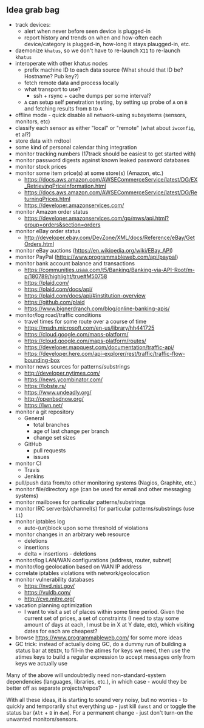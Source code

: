 Idea grab bag
-------------

- track devices:
    - alert when never before seen device is plugged-in
    - report history and trends on when and how-often each
      device/category is plugged-in, how-long it stays plaugged-in, etc.
- daemonize `khatus`, so we don't have to re-launch `X11` to re-launch `khatus`
- interoperate with other khatus nodes
    - prefix machine ID to each data source
      (What should that ID be? Hostname? Pub key?)
    - fetch remote data and process locally
    - what transport to use?
        - ssh + rsync + cache dumps per some interval?
    - `A` can setup self penetration testing, by setting up probe of `A` on `B`
      and fetching results from `B` to `A`
- offline mode - quick disable all network-using subsystems (sensors, monitors, etc)
- classify each sensor as either "local" or "remote" (what about `iwconfig`, et al?)
- store data with rrdtool
- some kind of personal calendar thing integration
- monitor tracking numbers (17track should be easiest to get started with)
- monitor password digests against known leaked password databases
- monitor stock prices
- monitor some item price(s) at some store(s) (Amazon, etc.)
    - https://docs.aws.amazon.com/AWSECommerceService/latest/DG/EX_RetrievingPriceInformation.html
    - https://docs.aws.amazon.com/AWSECommerceService/latest/DG/ReturningPrices.html
    - https://developer.amazonservices.com/
- monitor Amazon order status
    - https://developer.amazonservices.com/gp/mws/api.html?group=orders&section=orders
- monitor eBay order status
    - http://developer.ebay.com/DevZone/XML/docs/Reference/eBay/GetOrders.html
- monitor eBay auctions (https://en.wikipedia.org/wiki/EBay_API)
- monitor PayPal (https://www.programmableweb.com/api/paypal)
- monitor bank account balance and transactions
    - https://communities.usaa.com/t5/Banking/Banking-via-API-Root/m-p/180789/highlight/true#M50758
    - https://plaid.com/
    - https://plaid.com/docs/api/
    - https://plaid.com/docs/api/#institution-overview
    - https://github.com/plaid
    - https://www.bignerdranch.com/blog/online-banking-apis/
- monitor/log road/traffic conditions
    - travel times for some route over a course of time
    - https://msdn.microsoft.com/en-us/library/hh441725
    - https://cloud.google.com/maps-platform/
    - https://cloud.google.com/maps-platform/routes/
    - https://developer.mapquest.com/documentation/traffic-api/
    - https://developer.here.com/api-explorer/rest/traffic/traffic-flow-bounding-box
- monitor news sources for patterns/substrings
    - http://developer.nytimes.com/
    - https://news.ycombinator.com/
    - https://lobste.rs/
    - https://www.undeadly.org/
    - http://openbsdnow.org/
    - https://lwn.net/
- monitor a git repository
    - General
        - total branches
        - age of last change per branch
        - change set sizes
    - GitHub
        - pull requests
        - issues
- monitor CI
    - Travis
    - Jenkins
- pull/push data from/to other monitoring systems (Nagios, Graphite, etc.)
- monitor file/directory age (can be used for email and other messaging systems)
- monitor mailboxes for particular patterns/substrings
- monitor IRC server(s)/channel(s) for particular patterns/substrings (use `ii`)
- monitor iptables log
    - auto-(un)block upon some threshold of violations
- monitor changes in an arbitrary web resource
    - deletions
    - insertions
    - delta = insertions - deletions
- monitor/log LAN/WAN configurations (address, router, subnet)
- monitor/log geolocation based on WAN IP address
- correlate iptables violations with network/geolocation
- monitor vulnerability databases
    - https://nvd.nist.gov/
    - https://vuldb.com/
    - http://cve.mitre.org/
- vacation planning optimization
    - I want to visit a set of places within some time period. Given the
      current set of prices, a set of constraints (I need to stay some amount
      of days at each, I must be in X at Y date, etc), which visiting dates for
      each are cheapest?
- browse https://www.programmableweb.com/ for some more ideas
- GC trick: instead of actually doing GC, do a dummy run of building a status
  bar at `BEGIN`, to fill-in the atimes for keys we need, then use the atimes
  keys to build a regular expression to accept messages only from keys we
  actually use

Many of the above will undoubtedly need non-standard-system dependencies
(languages, libraries, etc.), in which case - would they be better off as
separate projects/repos?

With all these ideas, it is starting to sound very noisy, but no worries - to
quickly and temporarily shut everything up - just kill `dunst` and or toggle
the status bar (`Alt` + `B` in `dwm`). For a permanent change - just don't
turn-on the unwanted monitors/sensors.
